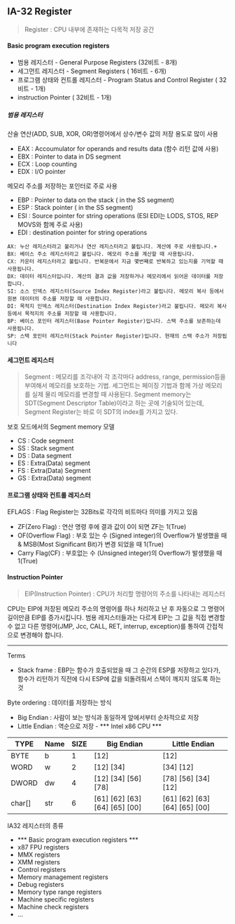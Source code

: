 

## IA-32 Register

> Register : CPU 내부에 존재하는 다목적 저장 공간

#### Basic program execution registers
- 범용 레지스터 - General Purpose Registers (32비트 - 8개)
- 세그먼트 레지스터 - Segment Registers ( 16비트 - 6개)
- 프로그램 상태와 컨트롤 레지스터 - Program Status and Control Register ( 32비트 - 1개)
- instruction Pointer ( 32비트 - 1개)

##### 범용 레지스터

산술 연산(ADD, SUB, XOR, OR)명령어에서 상수/변수 값의 저장 용도로 많이 사용
- EAX : Accoumulator for operands and results data (함수 리턴 값에 사용)
- EBX : Pointer to data in DS segment
- ECX : Loop counting
- EDX : I/O pointer

메모리 주소를 저장하는 포인터로 주로 사용
- EBP : Pointer to data on the stack ( in the SS segment)
- ESP : Stack pointer ( in the SS segment)
- ESI : Source pointer for string operations (ESI EDI는 LODS, STOS, REP MOVS와 함께 주로 사용)
- EDI : destination pointer for string operations

```
AX: 누산 레지스터라고 불리거나 연산 레지스터라고 불립니다. 계산에 주로 사용됩니다.+
BX: 베이스 주소 레지스터라고 불립니다. 메모리 주소를 계산할 때 사용됩니다.
CX: 카운터 레지스터라고 불립니다. 반복문에서 지금 몇번째로 반복하고 있는지를 기억할 때 사용됩니다.
DX: 데이터 레지스터입니다. 계산의 결과 값을 저장하거나 메모리에서 읽어온 데이터를 저장합니다.
SI: 소스 인덱스 레지스터(Source Index Register)라고 불립니다. 메모리 복사 등에서 원본 데이터의 주소를 저장할 때 사용합니다.
DI: 목적지 인덱스 레지스터(Destination Index Register)라고 불립니다. 메모리 복사 등에서 목적지의 주소를 저장할 때 사용합니다.
BP: 베이스 포인터 레지스터(Base Pointer Register)입니다. 스택 주소를 보존하는데 사용됩니다.
SP: 스택 포인터 레지스터(Stack Pointer Register)입니다. 현재의 스택 주소가 저장됩니다
```


#### 세그먼트 레지스터

> Segment : 메모리를 조각내어 각 조각마다 address, range, permission등을 부여해서 메모리를 보호하는 기법. 세그먼트는 페이징 기법과 함께 가상 메모리를 실제 물리 메모리를 변경할 때 사용된다. Segment memory는 SDT(Segment Descriptor Table)이라고 하는 곳에 기술되어 있는데, Segment Register는 바로 이 SDT의 index를 가지고 있다.

보호 모드에서의 Segment memory 모델
- CS : Code segment
- SS : Stack segment
- DS : Data segment
- ES : Extra(Data) segment
- FS : Extra(Data) Segment
- GS : Extra(Data) segment

#### 프로그램 상태와 컨트롤 레지스터
 EFLAGS : Flag Register는 32Bits로 각각의 비트마다 의미를 가지고 있음

- ZF(Zero Flag) : 연산 명령 후에 결과 값이 0이 되면 ZF는 1(True)
- OF(Overflow Flag) : 부호 있는 수 (Signed integer)의 Overflow가 발생했을 때 & MSB(Most Significant Bit)가 변경 되었을 때  1(True)
- Carry Flag(CF) : 부호없는 수 (Unsigned integer)의 Overflow가 발생했을 때 1(True)

#### Instruction Pointer

>EIP(Instruction Pointer) : CPU가 처리할 명령어의 주소를 나타내는 레지스터

CPU는 EIP에 저장된 메모리 주소의 명령어를 하나 처리하고 난 후 자동으로 그 명령어 길이만큼 EIP를 증가시킵니다.
범용 레지스터들과는 다르게 EIP는 그 값을 직접 변경할 수 없고 다른 명령어(JMP, Jcc, CALL, RET, interrup, exception)를 통하여 간접적으로 변경해야 합니다.



-----
Terms
- Stack frame : EBP는 함수가 호출되었을 때 그 순간의 ESP를 저장하고 있다가,
함수가 리턴하기 직전에 다시 ESP에 값을 되돌려줘서 스택이 깨지지 않도록 하는 것

Byte ordering : 데이터를 저장하는 방식
- Big Endian : 사람이 보는 방식과 동일하게 앞에서부터 순차적으로 저장
- Little Endian : 역순으로 저장 - *** Intel x86 CPU ***

TYPE   | Name | SIZE | Big Endian                    | Little Endian
---    | ---  | ---  | ---                           | ---
BYTE   | b    | 1    | [12]                          | [12]
WORD   | w    | 2    | [12] [34]                     | [34] [12]
DWORD  | dw   | 4    | [12] [34] [56] [78]           | [78] [56] [34] [12]
char[] | str  | 6    | [61] [62] [63] [64] [65] [00] | [61] [62] [63] [64] [65] [00]

IA32 레지스터의 종류
- *** Basic program execution registers ***
- x87 FPU registers
- MMX registers
- XMM registers
- Control registers
- Memory management registers
- Debug registers
- Memory type range registers
- Machine specific registers
- Machine check registers
- ...
